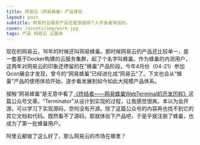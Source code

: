 ```yaml
---
title: 网易云（网易蜂巢）产品体验
layout: post
subtitle: 网易的云服务产品还是很值得个人开发者体验的。
cover: /assets/img/work.jpg
tags: 产品 网易云 云服务
---
```


现在的网易云，16年的时候还叫网易蜂巢。那时候网易云的产品还比较单一，是一套基于Docker构建的云服务集群，起了个名字叫蜂巢。作为蜂巢的内测用户，这两年对网易云的印象还停留的在“蜂巢”产品阶段，今年4月份（04-21）参加Qcon展会才发现，曾今的“网易蜂巢”已经进化成“网易云”了。下文也会从“蜂巢”产品的使用体验开始，逐步看发展到如今如此大规模产品体系。

接触“网易蜂巢”是无意中看了[《终结者——网易蜂巢WebTerminal的开发历程》][1]这篇公众号文章。“Terminator”从设计到实现的过程，让我感觉很爽。本以为会开源，可以学习下实现源码，奈何没有开源。除了这篇公众号的内容再也找不到它的其它文档和代码。既然看不了源码，那就体验下产品吧，于是乎就注册了蜂巢，也成为了第一批蜂巢用户。


阿里云都做了这么好了，那么网易云的市场在哪里？





[1]: https://mp.weixin.qq.com/s?src=3&timestamp=1525706439&ver=1&signature=plxFcNT4dK2Ge*jf97Yw6o4ec7dOgIQoVraZu4o8J1NqGtRWtXbbTlrbVgvwGKvgIeOVJi2p8XmIxgdzb2ajYihtnkuv22deJIIDi5dBcV4ipjiyAeCfyD9RJEIgR0i*Og3pZ0o88kZd9BcFVNJjOQ==